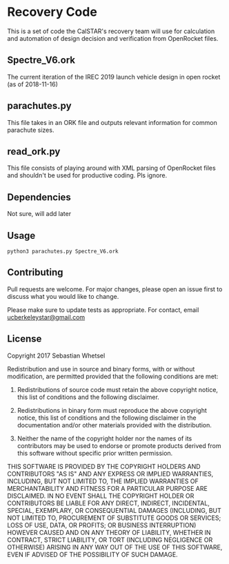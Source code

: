 # Recovery Code

This is a set of code the CalSTAR's recovery team will use for calculation and automation of design decision and verification from OpenRocket files.

## Spectre_V6.ork
The current iteration of the IREC 2019 launch vehicle design in open rocket (as of 2018-11-16)

## parachutes.py
This file takes in an ORK file and outputs relevant information for common parachute sizes.

## read_ork.py
This file consists of playing around with XML parsing of OpenRocket files and shouldn't be used for productive coding. Pls ignore.

## Dependencies
Not sure, will add later

## Usage

```
python3 parachutes.py Spectre_V6.ork
```

## Contributing
Pull requests are welcome. For major changes, please open an issue first to discuss what you would like to change.

Please make sure to update tests as appropriate. For contact, email ucberkeleystar@gmail.com

## License
Copyright 2017 Sebastian Whetsel

Redistribution and use in source and binary forms, with or without modification, are permitted provided that the following conditions are met:

1. Redistributions of source code must retain the above copyright notice, this list of conditions and the following disclaimer.

2. Redistributions in binary form must reproduce the above copyright notice, this list of conditions and the following disclaimer in the documentation and/or other materials provided with the distribution.

3. Neither the name of the copyright holder nor the names of its contributors may be used to endorse or promote products derived from this software without specific prior written permission.

THIS SOFTWARE IS PROVIDED BY THE COPYRIGHT HOLDERS AND CONTRIBUTORS "AS IS" AND ANY EXPRESS OR IMPLIED WARRANTIES, INCLUDING, BUT NOT LIMITED TO, THE IMPLIED WARRANTIES OF MERCHANTABILITY AND FITNESS FOR A PARTICULAR PURPOSE ARE DISCLAIMED. IN NO EVENT SHALL THE COPYRIGHT HOLDER OR CONTRIBUTORS BE LIABLE FOR ANY DIRECT, INDIRECT, INCIDENTAL, SPECIAL, EXEMPLARY, OR CONSEQUENTIAL DAMAGES (INCLUDING, BUT NOT LIMITED TO, PROCUREMENT OF SUBSTITUTE GOODS OR SERVICES; LOSS OF USE, DATA, OR PROFITS; OR BUSINESS INTERRUPTION) HOWEVER CAUSED AND ON ANY THEORY OF LIABILITY, WHETHER IN CONTRACT, STRICT LIABILITY, OR TORT (INCLUDING NEGLIGENCE OR OTHERWISE) ARISING IN ANY WAY OUT OF THE USE OF THIS SOFTWARE, EVEN IF ADVISED OF THE POSSIBILITY OF SUCH DAMAGE.
